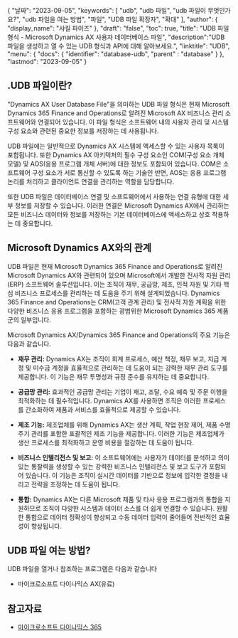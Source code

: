 {
"날짜": "2023-09-05",
  "keywords": [
"udb",
"udb 파일",
"udb 파일이 무엇인가요?",
"udb 파일을 여는 방법",
"파일",
"UDB 파일 확장자",
"확대"
],
  "author": {
"display_name": "샤킬 파이즈"
},
"draft": "false",
"toc": true,
"title": "UDB 파일 형식 - Microsoft Dynamics AX 사용자 데이터베이스 파일",
  "description":"UDB 파일을 생성하고 열 수 있는 UDB 형식과 API에 대해 알아보세요.",
"linktitle": "UDB",
  "menu": {
    "docs": {
      "identifier": "database-udb",
"parent" : "database"
}
},
"lastmod": "2023-09-05"
}

## .UDB 파일이란?

"Dynamics AX User Database File"을 의미하는 UDB 파일 형식은 현재 Microsoft Dynamics 365 Finance and Operations로 알려진 Microsoft AX 비즈니스 관리 소프트웨어와 연결되어 있습니다. 이 파일 형식은 소프트웨어 내의 사용자 관리 및 시스템 구성 요소와 관련된 중요한 정보를 저장하는 데 사용됩니다.

UDB 파일에는 일반적으로 Dynamics AX 시스템에 액세스할 수 있는 사용자 목록이 포함됩니다. 또한 Dynamics AX 아키텍처의 필수 구성 요소인 COM(구성 요소 개체 모델) 및 AOS(응용 프로그램 개체 서버)에 대한 정보도 포함되어 있습니다. COM은 소프트웨어 구성 요소가 서로 통신할 수 있도록 하는 기술인 반면, AOS는 응용 프로그램 논리를 처리하고 클라이언트 연결을 관리하는 역할을 담당합니다.

또한 UDB 파일은 데이터베이스 연결 및 소프트웨어에서 사용하는 연결 유형에 대한 세부 정보를 저장할 수 있습니다. 이러한 연결은 Microsoft Dynamics AX에서 관리하는 모든 비즈니스 데이터와 정보를 저장하는 기본 데이터베이스에 액세스하고 상호 작용하는 데 중요합니다.

## Microsoft Dynamics AX와의 관계

UDB 파일은 현재 Microsoft Dynamics 365 Finance and Operations로 알려진 Microsoft Dynamics AX와 관련되어 있으며 Microsoft에서 개발한 전사적 자원 관리(ERP) 소프트웨어 솔루션입니다. 이는 조직이 재무, 공급망, 제조, 인적 자원 및 기타 핵심 비즈니스 프로세스를 관리하는 데 도움을 주기 위해 설계되었습니다. Dynamics 365 Finance and Operations는 CRM(고객 관계 관리) 및 전사적 자원 계획을 위한 다양한 비즈니스 응용 프로그램을 포함하는 광범위한 Microsoft Dynamics 365 제품군의 일부입니다.

Microsoft Dynamics AX/Dynamics 365 Finance and Operations의 주요 기능은 다음과 같습니다.

- **재무 관리:** Dynamics AX는 조직이 회계 프로세스, 예산 책정, 재무 보고, 지급 계정 및 미수금 계정을 효율적으로 관리하는 데 도움이 되는 강력한 재무 관리 도구를 제공합니다. 이 기능은 재무 투명성과 규정 준수를 유지하는 데 중요합니다.

- **공급망 관리:** 효과적인 공급망 관리는 기업이 재고, 조달, 수요 예측 및 주문 이행을 최적화하는 데 필수적입니다. Dynamics AX를 사용하면 조직은 이러한 프로세스를 간소화하여 제품과 서비스를 효율적으로 제공할 수 있습니다.

- **제조 기능:** 제조업체를 위해 Dynamics AX는 생산 계획, 작업 현장 제어, 제품 수명주기 관리를 포함한 포괄적인 제조 기능을 제공합니다. 이러한 기능은 제조업체가 생산 프로세스를 최적화하고 운영 비용을 절감하는 데 도움이 됩니다.

- **비즈니스 인텔리전스 및 보고:** 이 소프트웨어에는 사용자가 데이터를 분석하고 의미 있는 통찰력을 생성할 수 있는 강력한 비즈니스 인텔리전스 및 보고 도구가 포함되어 있습니다. 이 기능은 조직이 실시간 데이터를 기반으로 정보에 입각한 결정을 내리고 전략을 조정하는 데 도움이 됩니다.

- **통합:** Dynamics AX는 다른 Microsoft 제품 및 타사 응용 프로그램과의 통합을 지원하므로 조직이 다양한 시스템과 데이터 소스를 더 쉽게 연결할 수 있습니다. 원활한 통합으로 데이터 정확성이 향상되고 수동 데이터 입력이 줄어들어 전반적인 효율성이 향상됩니다.

## UDB 파일 여는 방법?

UDB 파일을 열거나 참조하는 프로그램은 다음과 같습니다

- 마이크로소프트 다이나믹스 AX(유료)

## 참고자료
- [마이크로소프트 다이나믹스 365](https://en.wikipedia.org/wiki/Microsoft_Dynamics_365)


